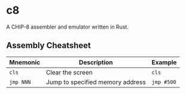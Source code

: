 # c8
A CHIP-8 assembler and emulator written in Rust.

## Assembly Cheatsheet

| Mnemonic | Description | Example |
| -------- | ----------- | ------- |
| `cls`    | Clear the screen | `cls` |
| `jmp NNN`| Jump to specified memory address | `jmp #500` |
